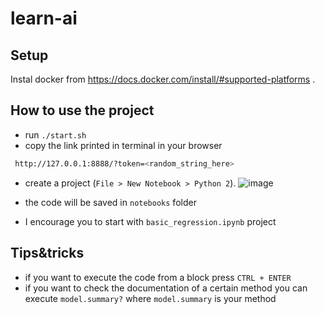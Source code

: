 # learn-ai

## Setup
Instal docker from https://docs.docker.com/install/#supported-platforms .

## How to use the project
 - run `./start.sh`
 - copy the link printed in terminal in your browser
```bash
 http://127.0.0.1:8888/?token=<random_string_here>
```

- create a project (`File > New Notebook > Python 2`).
![image](https://user-images.githubusercontent.com/7108834/44296971-84856780-a2d1-11e8-8eea-2098a0856356.png)

 - the code will be saved in `notebooks` folder
 - I encourage you to start with `basic_regression.ipynb` project 
 
 ## Tips&tricks
 - if you want to execute the code from a block press `CTRL + ENTER`
 - if you want to check the documentation of a certain method you can execute `model.summary?` where `model.summary` is your method

